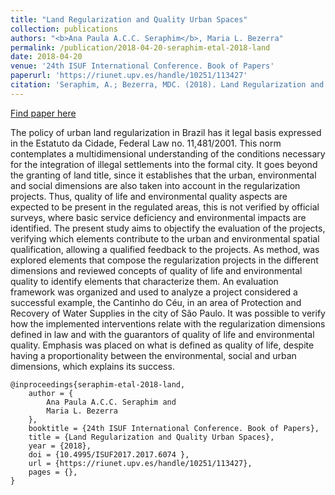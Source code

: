 ```yaml
---
title: "Land Regularization and Quality Urban Spaces"
collection: publications
authors: "<b>Ana Paula A.C.C. Seraphim</b>, Maria L. Bezerra"
permalink: /publication/2018-04-20-seraphim-etal-2018-land
date: 2018-04-20
venue: '24th ISUF International Conference. Book of Papers'
paperurl: 'https://riunet.upv.es/handle/10251/113427'
citation: 'Seraphim, A.; Bezerra, MDC. (2018). Land Regularization and Quality Urban Spaces. En 24th ISUF International Conference. Book of Papers. Editorial Universitat Politècnica de València. 599-609. https://doi.org/10.4995/ISUF2017.2017.6074'
---
```


<a href='https://riunet.upv.es/handle/10251/113427'>Find paper here</a>

The policy of urban land regularization in Brazil has it legal basis expressed in the Estatuto da Cidade, Federal Law no. 11,481/2001. This norm contemplates a multidimensional understanding of the conditions necessary for the integration of illegal settlements into the formal city. It goes beyond the granting of land title, since it establishes that the urban, environmental and social dimensions are also taken into account in the regularization projects. Thus, quality of life and environmental quality aspects are expected to be present in the regulated areas, this is not verified by official surveys, where basic service deficiency and environmental impacts are identified. The present study aims to objectify the evaluation of the projects, verifying which elements contribute to the urban and environmental spatial qualification, allowing a qualified feedback to the projects. As method, was explored elements that compose the regularization projects in the different dimensions and reviewed concepts of quality of life and environmental quality to identify elements that characterize them. An evaluation framework was organized and used to analyze a project considered a successful example, the Cantinho do Céu, in an area of Protection and Recovery of Water Supplies in the city of São Paulo. It was possible to verify how the implemented interventions relate with the regularization dimensions defined in law and with the guarantors of quality of life and environmental quality. Emphasis was placed on what is defined as quality of life, despite having a proportionality between the environmental, social and urban dimensions, which explains its success.

```
@inproceedings{seraphim-etal-2018-land,
    author = {
        Ana Paula A.C.C. Seraphim and
        Maria L. Bezerra
    },
    booktitle = {24th ISUF International Conference. Book of Papers},
    title = {Land Regularization and Quality Urban Spaces},
    year = {2018},
    doi = {10.4995/ISUF2017.2017.6074 },
    url = {https://riunet.upv.es/handle/10251/113427},
    pages = {},
}
```